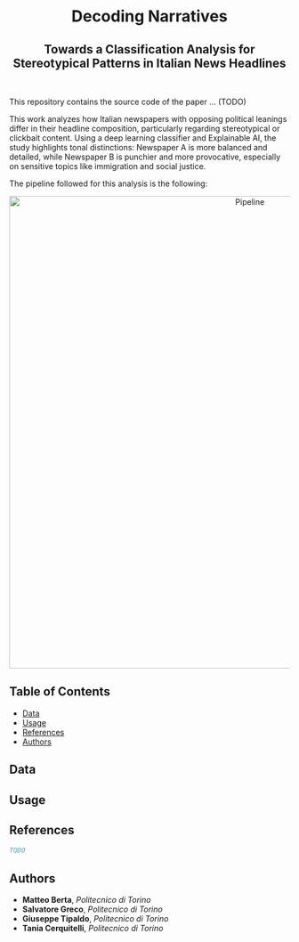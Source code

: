 #
<div align="center">
  <h1>Decoding Narratives</h1>
    <h2>Towards a Classification Analysis for Stereotypical Patterns in Italian News Headlines</h2>
</div>
<br/>

This repository contains the source code of the paper ... (TODO)

This work analyzes how Italian newspapers with opposing political leanings differ in their headline composition, particularly regarding stereotypical or clickbait content. Using a deep learning classifier and Explainable AI, the study highlights tonal distinctions: Newspaper A is more balanced and detailed, while Newspaper B is punchier and more provocative, especially on sensitive topics like immigration and social justice.

The pipeline followed for this analysis is the following: 

<p align = "center">
<img width="849" alt="Pipeline" src="https://github.com/user-attachments/assets/2cb8f65f-bc0b-48a5-a672-9ea28e6294aa">
</p>

## Table of Contents
- [Data](#data)
- [Usage](#usage)
- [References](#references)
- [Authors](#authors)

## Data

## Usage


## References
```bibtex
TODO
```

## Authors


- **Matteo Berta**, *Politecnico di Torino* 
- **Salvatore Greco**, *Politecnico di Torino*
- **Giuseppe Tipaldo**, *Politecnico di Torino* 
- **Tania Cerquitelli**, *Politecnico di Torino* 
